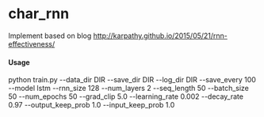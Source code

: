 # char_rnn

Implement based on blog http://karpathy.github.io/2015/05/21/rnn-effectiveness/

#### Usage
python train.py --data_dir DIR
  --save_dir DIR
  --log_dir DIR
  --save_every 100
  --model lstm
  --rnn_size 128
  --num_layers 2
  --seq_length 50
  --batch_size 50
  --num_epochs 50
  --grad_clip 5.0
  --learning_rate 0.002
  --decay_rate 0.97
  --output_keep_prob 1.0
  --input_keep_prob 1.0

